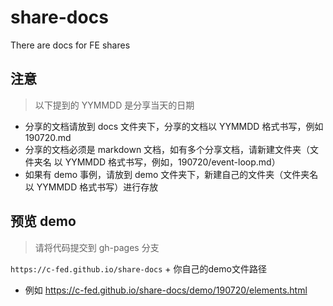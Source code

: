 # share-docs
There are docs for FE shares


## 注意
> 以下提到的 YYMMDD 是分享当天的日期

- 分享的文档请放到 docs 文件夹下，分享的文档以 YYMMDD 格式书写，例如 190720.md
- 分享的文档必须是 markdown 文档，如有多个分享文档，请新建文件夹（文件夹名 以 YYMMDD 格式书写，例如，190720/event-loop.md）
- 如果有 demo 事例，请放到 demo 文件夹下，新建自己的文件夹（文件夹名 以 YYMMDD 格式书写）进行存放


## 预览 demo
> 请将代码提交到 gh-pages 分支

`https://c-fed.github.io/share-docs` + 你自己的demo文件路径

- 例如 https://c-fed.github.io/share-docs/demo/190720/elements.html

